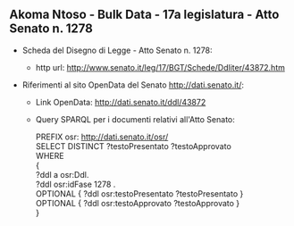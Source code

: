 ## Akoma Ntoso - Bulk Data - 17a legislatura - Atto Senato n. 1278 ##

* Scheda del Disegno di Legge - Atto Senato n. 1278:
	* http url: http://www.senato.it/leg/17/BGT/Schede/Ddliter/43872.htm

* Riferimenti al sito OpenData del Senato http://dati.senato.it/:
	* Link OpenData: http://dati.senato.it/ddl/43872
	* Query SPARQL per i documenti relativi all'Atto Senato:

        PREFIX osr: <http://dati.senato.it/osr/>  
		SELECT DISTINCT ?testoPresentato ?testoApprovato  
		WHERE  
		{  
		    ?ddl a osr:Ddl.  
		    ?ddl osr:idFase 1278 .  
		    OPTIONAL { ?ddl osr:testoPresentato ?testoPresentato }  
		    OPTIONAL { ?ddl osr:testoApprovato ?testoApprovato }  
		}
		